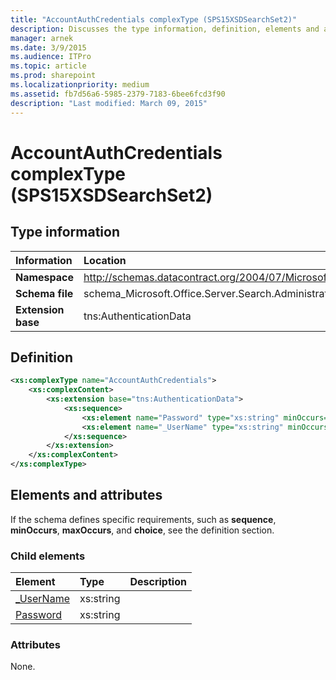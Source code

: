 ```yaml
---
title: "AccountAuthCredentials complexType (SPS15XSDSearchSet2)"
description: Discusses the type information, definition, elements and attributes for the AccountAuthCredentials complexType (SPS15XSDSearchSet2).
manager: arnek
ms.date: 3/9/2015
ms.audience: ITPro
ms.topic: article
ms.prod: sharepoint
ms.localizationpriority: medium
ms.assetid: fb7d56a6-5985-2379-7183-6bee6fcd3f90
description: "Last modified: March 09, 2015"
---
```


# AccountAuthCredentials complexType (SPS15XSDSearchSet2)

## Type information

|Information|Location|
|:-----|:-----|
|**Namespace** </br> |http://schemas.datacontract.org/2004/07/Microsoft.Office.Server.Search.Administration  </br> |
|**Schema file** </br> |schema_Microsoft.Office.Server.Search.Administration.xsd  </br> |
|**Extension base** </br> |tns:AuthenticationData  </br> |

## Definition

```XML
<xs:complexType name="AccountAuthCredentials">
    <xs:complexContent>
        <xs:extension base="tns:AuthenticationData">
            <xs:sequence>
                <xs:element name="Password" type="xs:string" minOccurs="0"></xs:element>
                <xs:element name="_UserName" type="xs:string" minOccurs="0"></xs:element>
            </xs:sequence>
        </xs:extension>
    </xs:complexContent>
</xs:complexType>

```

## Elements and attributes

If the schema defines specific requirements, such as **sequence**, **minOccurs**, **maxOccurs**, and **choice**, see the definition section. 
  
### Child elements

|**Element**|**Type**|**Description**|
|:-----|:-----|:-----|
|[_UserName](_username-element-accountauthcredentials-complextypesps15xsdsearchset2.md) </br> |xs:string  </br> ||
|[Password](password-element-accountauthcredentials-complextypesps15xsdsearchset2.md) </br> |xs:string  </br> ||

### Attributes

None.
